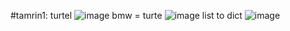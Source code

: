 #tamrin1: turtel
![image](https://github.com/Sadrakhtarshenas/python/assets/140339193/7e0a4481-842f-448f-8b0c-996fa0de0424)
bmw = turte
![image](https://github.com/Sadrakhtarshenas/python/assets/140339193/fa12ff6f-aded-4df5-a6c8-d363ba740c90)
list to dict
![image](https://github.com/Sadrakhtarshenas/python/assets/140339193/5e1bdbae-0607-4b1e-92bf-2668679f3163)


